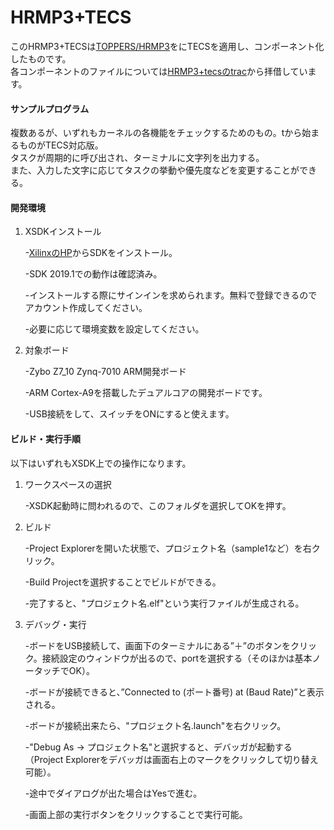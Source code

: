 # HRMP3+TECS
このHRMP3+TECSは[TOPPERS/HRMP3](https://www.toppers.jp/hrmp3-kernel.html)をにTECSを適用し、コンポーネント化したものです。
<br>
各コンポーネントのファイルについては[HRMP3+tecsのtrac](https://dev.toppers.jp/trac/tecs/browser/toppers/hrmp3%2Btecs)から拝借しています。

#### サンプルプログラム
複数あるが、いずれもカーネルの各機能をチェックするためのもの。tから始まるものがTECS対応版。
<br>
タスクが周期的に呼び出され、ターミナルに文字列を出力する。
<br>
また、入力した文字に応じてタスクの挙動や優先度などを変更することができる。

#### 開発環境
1. XSDKインストール

   -[XilinxのHP](https://japan.xilinx.com/support/download/index.html/content/xilinx/ja/downloadNav/embedded-design-tools.html)からSDKをインストール。

   -SDK 2019.1での動作は確認済み。

   -インストールする際にサインインを求められます。無料で登録できるのでアカウント作成してください。

   -必要に応じて環境変数を設定してください。

3. 対象ボード

   -Zybo Z7_10 Zynq-7010 ARM開発ボード
   
   -ARM Cortex-A9を搭載したデュアルコアの開発ボードです。

   -USB接続をして、スイッチをONにすると使えます。

#### ビルド・実行手順
以下はいずれもXSDK上での操作になります。
1. ワークスペースの選択

   -XSDK起動時に問われるので、このフォルダを選択してOKを押す。
   
2. ビルド

   -Project Explorerを開いた状態で、プロジェクト名（sample1など）を右クリック。

   -Build Projectを選択することでビルドができる。

   -完了すると、"プロジェクト名.elf"という実行ファイルが生成される。

3. デバッグ・実行

   -ボードをUSB接続して、画面下のターミナルにある”＋”のボタンをクリック。接続設定のウィンドウが出るので、portを選択する（そのほかは基本ノータッチでOK）。

   -ボードが接続できると、”Connected to (ポート番号) at (Baud Rate)”と表示される。

   -ボードが接続出来たら、"プロジェクト名.launch"を右クリック。

   -"Debug As -> プロジェクト名"と選択すると、デバッガが起動する（Project Explorerをデバッガは画面右上のマークをクリックして切り替え可能）。

   -途中でダイアログが出た場合はYesで進む。

   -画面上部の実行ボタンをクリックすることで実行可能。
